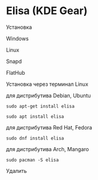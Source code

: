 # Elisa (KDE Gear)

Установка

Windows&#x20;

Linux

Snapd

FlatHub

Установка через терминал Linux

для дистрибутива Debian, Ubuntu

```
sudo apt-get install elisa
```

```
sudo apt install elisa
```

для дистрибутива Red Hat, Fedora

```
sudo dnf install elisa
```

для дистрибутива Arch, Mangaro

```
sudo pacman -S elisa
```

Удалить
